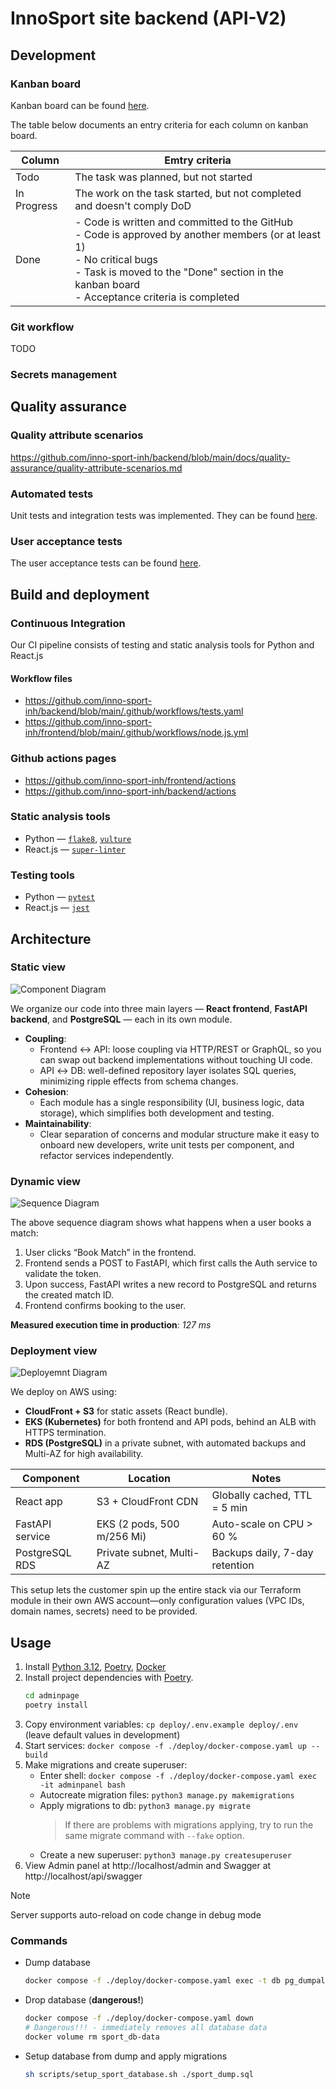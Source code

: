 # InnoSport site backend (API-V2)

## Development

### Kanban board
Kanban board can be found [here](https://github.com/orgs/inno-sport-inh/projects/1).

The table below documents an entry criteria for each column on kanban board.

| **Column**     | **Emtry criteria** |
| -------------- | ------------------ |
| Todo           | The task was planned, but not started |
| In Progress    | The work on the task started, but not completed and doesn't comply DoD |
| Done           | - Code is written and committed to the GitHub<br>- Code is approved by another members (or at least 1)<br>- No critical bugs<br>- Task is moved to the "Done" section in the kanban board<br>- Acceptance criteria is completed |

### Git workflow
TODO

### Secrets management


## Quality assurance

### Quality attribute scenarios
https://github.com/inno-sport-inh/backend/blob/main/docs/quality-assurance/quality-attribute-scenarios.md

### Automated tests
Unit tests and integration tests was implemented. They can be found [here](https://github.com/inno-sport-inh/backend/tree/main/adminpage/api-v2/tests).

### User acceptance tests
The user acceptance tests can be found [here](https://github.com/inno-sport-inh/backend/blob/main/docs/quality-assurance/user-acceptance-tests.md).

## Build and deployment

### Continuous Integration
Our CI pipeline consists of testing and static analysis tools for Python and React.js

#### Workflow files
- https://github.com/inno-sport-inh/backend/blob/main/.github/workflows/tests.yaml
- https://github.com/inno-sport-inh/frontend/blob/main/.github/workflows/node.js.yml

### Github actions pages
- https://github.com/inno-sport-inh/frontend/actions
- https://github.com/inno-sport-inh/backend/actions
  
### Static analysis tools
- Python — [`flake8`](https://github.com/PyCQA/flake8), [`vulture`](https://github.com/jendrikseipp/vulture)
- React.js — [`super-linter`](https://github.com/super-linter/super-linter)

### Testing tools
- Python — [`pytest`](https://github.com/pytest-dev/pytest)
- React.js — [`jest`](https://github.com/jestjs/jest)

## Architecture

### Static view

![Component Diagram](docs/architecture/static-view/component.png) 

We organize our code into three main layers — **React frontend**, **FastAPI backend**, and **PostgreSQL** — each in its own module.
- **Coupling**:
    - Frontend ↔ API: loose coupling via HTTP/REST or GraphQL, so you can swap out backend implementations without touching UI code.
    - API ↔ DB: well-defined repository layer isolates SQL queries, minimizing ripple effects from schema changes.
-  **Cohesion**:
    - Each module has a single responsibility (UI, business logic, data storage), which simplifies both development and testing.
- **Maintainability**:
    - Clear separation of concerns and modular structure make it easy to onboard new developers, write unit tests per component, and refactor services independently.  

### Dynamic view

![Sequence Diagram](docs/architecture/dynamic-view/sequence.png)

The above sequence diagram shows what happens when a user books a match:

1. User clicks “Book Match” in the frontend.
2. Frontend sends a POST to FastAPI, which first calls the Auth service to validate the token.
3. Upon success, FastAPI writes a new record to PostgreSQL and returns the created match ID.
4. Frontend confirms booking to the user.

**Measured execution time in production**: _127 ms_ 

### Deployment view

![Deployemnt Diagram](docs/architecture/deployment-view/deployment.png)

We deploy on AWS using:

-   **CloudFront + S3** for static assets (React bundle).
-   **EKS (Kubernetes)** for both frontend and API pods, behind an ALB with HTTPS termination.
-   **RDS (PostgreSQL)** in a private subnet, with automated backups and Multi-AZ for high availability.

| Component       | Location                   | Notes                          |
| --------------- | -------------------------- | ------------------------------ |
| React app       | S3 + CloudFront CDN        | Globally cached, TTL = 5 min   |
| FastAPI service | EKS (2 pods, 500 m/256 Mi) | Auto-scale on CPU > 60 %       |
| PostgreSQL RDS  | Private subnet, Multi-AZ   | Backups daily, 7-day retention |

This setup lets the customer spin up the entire stack via our Terraform module in their own AWS account—only configuration values (VPC IDs, domain names, secrets) need to be provided.

## Usage

1. Install [Python 3.12](https://www.python.org/downloads/), [Poetry](https://python-poetry.org/docs/),
   [Docker](https://docs.docker.com/engine/install/)
2. Install project dependencies with [Poetry](https://python-poetry.org/docs/cli/#options-2).
   ```bash
   cd adminpage
   poetry install
   ```
3. Copy environment variables: `cp deploy/.env.example deploy/.env` (leave default values in development)
4. Start services: `docker compose -f ./deploy/docker-compose.yaml up --build`
5. Make migrations and create superuser:
   - Enter shell: `docker compose -f ./deploy/docker-compose.yaml exec -it adminpanel bash`
   - Autocreate migration files: `python3 manage.py makemigrations`
   - Apply migrations to db: `python3 manage.py migrate`
     > If there are problems with migrations applying, try to run the same migrate command with `--fake` option.
   - Create a new superuser: `python3 manage.py createsuperuser`
6. View Admin panel at http://localhost/admin and Swagger at http://localhost/api/swagger

> [!NOTE]
> Server supports auto-reload on code change in debug mode

### Commands

- Dump database
  ```bash
  docker compose -f ./deploy/docker-compose.yaml exec -t db pg_dumpall -c -U user > ./sport_dump.sql
  ```
- Drop database (**dangerous!**)
  ```bash
  docker compose -f ./deploy/docker-compose.yaml down
  # Dangerous!!! - immediately removes all database data
  docker volume rm sport_db-data
  ```
- Setup database from dump and apply migrations
  ```bash
  sh scripts/setup_sport_database.sh ./sport_dump.sql
  ```








